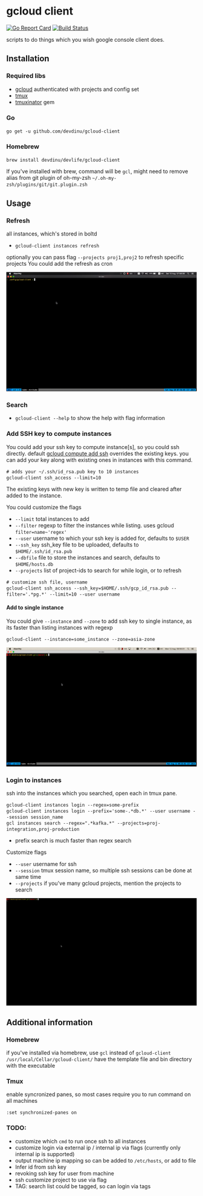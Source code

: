 # gcloud client
[![Go Report Card](https://goreportcard.com/badge/github.com/devdinu/gcloud-client)](https://goreportcard.com/report/github.com/devdinu/gcloud-client)
[![Build Status](https://travis-ci.com/devdinu/gcloud-client.svg?branch=master)](https://travis-ci.com/devdinu/gcloud-client)

 scripts to do things which you wish google console client does.

## Installation

### Required libs
- [gcloud](https://cloud.google.com/sdk/gcloud) authenticated with projects and config set
- [tmux](https://github.com/tmux/tmux)
- [tmuxinator](https://github.com/tmuxinator/tmuxinator) gem

### Go
`go get -u github.com/devdinu/gcloud-client`

### Homebrew
`brew install devdinu/devlife/gcloud-client`

If you've installed with brew, command will be `gcl`, might need to remove alias from git plugin of oh-my-zsh `~/.oh-my-zsh/plugins/git/git.plugin.zsh`

## Usage

### Refresh
all instances, which's stored in boltd
- `gcloud-client instances refresh`

optionally you can pass flag `--projects proj1,proj2` to refresh specific projects
You could add the refresh as cron

![Demo](https://raw.githubusercontent.com/devdinu/gcloud-client/master/demo/refresh-demo.gif)

### Search

- `gcloud-client --help` to show the help with flag information


### Add SSH key to compute instances

You could add your ssh key to compute instance[s], so you could ssh directly. default [gcloud compute add ssh](https://cloud.google.com/compute/docs/instances/adding-removing-ssh-keys) overrides the existing keys.
you can add your key along with existing ones in instances with this command.

```
# adds your ~/.ssh/id_rsa.pub key to 10 instances
gcloud-client ssh_access --limit=10
```

The existing keys with new key is written to temp file and cleared after added to the instance.

You could customize the flags
- `--limit` total instances to add
- `--filter` regexp to filter the instances while listing. uses gcloud `filter=name~'regex'`
- `--user` username to which your ssh key is added for, defaults to `$USER`
- `--ssh_key` ssh_key file to be uploaded, defaults to `$HOME/.ssh/id_rsa.pub`
- `--dbfile` file to store the instances and search, defaults to `$HOME/hosts.db`
- `--projects` list of project-ids to search for while login, or to refresh


```
# customize ssh file, username
gcloud-client ssh_access --ssh_key=$HOME/.ssh/gcp_id_rsa.pub --filter='.*pg.*' --limit=10 --user username
```

#### Add to single instance
You could give `--instance` and `--zone` to add ssh key to single instance, as its faster than listing instances with regexp

```
gcloud-client --instance=some_instance --zone=asia-zone
```

![Demo](https://raw.githubusercontent.com/devdinu/gcloud-client/master/demo/ssh-access.gif)

### Login to instances

ssh into the instances which you searched, open each in tmux pane.

```
gcloud-client instances login --regex=some-prefix
gcloud-client instances login --prefix='some-.*db.*' --user username --session session_name
gcl instances search --regex=".*kafka.*" --projects=proj-integration,proj-production
```
* prefix search is much faster than regex search

Customize flags
- `--user` username for ssh
- `--session` tmux session name, so multiple ssh sessions can be done at same time
- `--projects` if you've many gcloud projects, mention the projects to search

![Demo](https://raw.githubusercontent.com/devdinu/gcloud-client/master/demo/login.gif)

## Additional information

### Homebrew
if you've installed via homebrew, use `gcl` instead of `gcloud-client`
`/usr/local/Cellar/gcloud-client/` have the template file and bin directory with the executable

### Tmux
enable syncronized panes, so most cases require you to run command on all machines
```
:set synchronized-panes on
```

### TODO:
* customize which `cmd` to run once ssh to all instances
* customize login via external ip / internal ip via flags (currently only internal ip is supported)
* output machine ip mapping so can be added to `/etc/hosts`, or add to file
* Infer id from ssh key
* revoking ssh key for user from machine
* ssh customize project to use via flag
* TAG: search list could be tagged, so can login via tags
